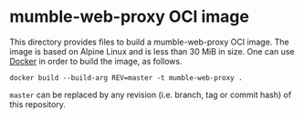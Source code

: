 # mumble-web-proxy OCI image

This directory provides files to build a mumble-web-proxy OCI image.
The image is based on Alpine Linux and is less than 30 MiB in size.
One can use [Docker](https://www.docker.com/) in order to build the image,
as follows.

```
docker build --build-arg REV=master -t mumble-web-proxy .
```

`master` can be replaced by any revision (i.e. branch, tag or commit hash) of
this repository.
